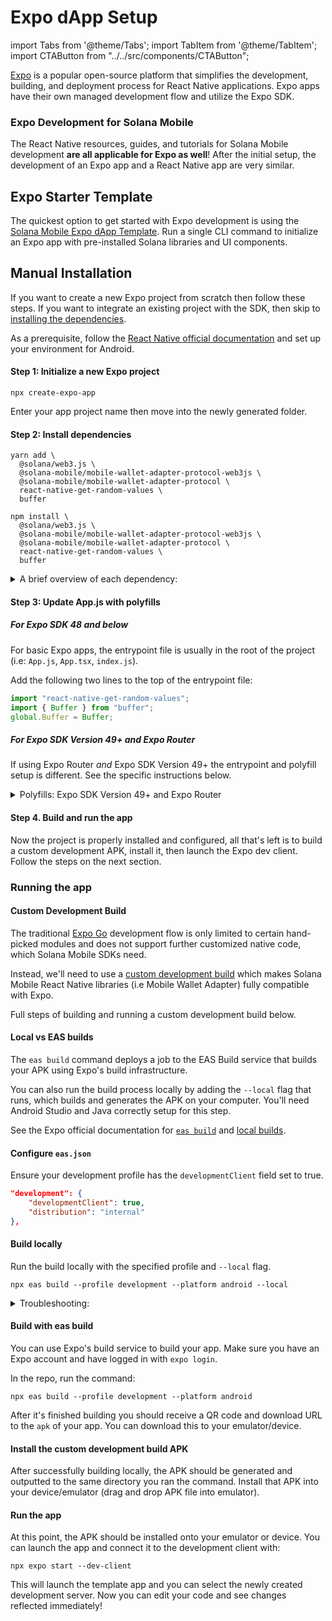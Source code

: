 # Expo dApp Setup

import Tabs from '@theme/Tabs';
import TabItem from '@theme/TabItem';
import CTAButton from "../../src/components/CTAButton";

[Expo](https://expo.dev/) is a popular open-source platform that simplifies the development, building, and deployment process for React Native applications. Expo apps have their own managed development flow and utilize the Expo SDK.

### Expo Development for Solana Mobile

The React Native resources, guides, and tutorials for Solana Mobile development **are all applicable for Expo as well**! After the initial setup, the development of an Expo app and a React Native app are very similar.

## Expo Starter Template

The quickest option to get started with Expo development is using the [Solana Mobile Expo dApp Template](/react-native/expo-dapp-template). Run a single CLI command to initialize an Expo app with pre-installed Solana libraries and UI components.

<CTAButton label="Quickstart" to="https://github.com/solana-mobile/solana-mobile-expo-template" />

## Manual Installation

If you want to create a new Expo project from scratch then follow these steps. If you want to integrate an existing project with the SDK, then skip to [installing the dependencies](#step-2-install-dependencies).

As a prerequisite, follow the [React Native official documentation](https://reactnative.dev/docs/environment-setup) and set up your environment for Android.

#### Step 1: Initialize a new Expo project

```shell
npx create-expo-app
```

Enter your app project name then move into the newly generated folder.

#### Step 2: Install dependencies

<Tabs>
<TabItem value="yarn" label="yarn">

```shell
yarn add \
  @solana/web3.js \
  @solana-mobile/mobile-wallet-adapter-protocol-web3js \
  @solana-mobile/mobile-wallet-adapter-protocol \
  react-native-get-random-values \
  buffer
```

</TabItem>
<TabItem value="npm" label="npm">

```shell
npm install \
  @solana/web3.js \
  @solana-mobile/mobile-wallet-adapter-protocol-web3js \
  @solana-mobile/mobile-wallet-adapter-protocol \
  react-native-get-random-values \
  buffer
```

</TabItem>
</Tabs>

<details>
<summary>A brief overview of each dependency:</summary>

- `@solana-mobile/mobile-wallet-adapter-protocol`: A React Native/Javascript API enabling interaction with MWA-compatible wallets.
- `@solana-mobile/mobile-wallet-adapter-protocol-web3js`: A convenience wrapper to use common primitives from [@solana/web3.js](https://github.com/solana-labs/solana-web3.js) – such as `Transaction` and `Uint8Array`.
- `@solana/web3.js`: Solana Web Library for interacting with Solana network through the [JSON RPC API](https://docs.solana.com/api/http).
- `react-native-get-random-values` Secure random number generator polyfill for `web3.js` underlying Crypto library on React Native.
- `buffer` Buffer polyfill also needed for `web3.js` on React Native.

</details>

#### Step 3: Update App.js with polyfills

##### For Expo SDK 48 and below

For basic Expo apps, the entrypoint file is usually in the root of the project (i.e: `App.js`, `App.tsx`, `index.js`).

Add the following two lines to the top of the entrypoint file:

```javascript
import "react-native-get-random-values";
import { Buffer } from "buffer";
global.Buffer = Buffer;
```

##### For Expo SDK Version 49+ and Expo Router

If using Expo Router _and_ Expo SDK Version 49+ the entrypoint and polyfill setup is different. See the specific instructions below.

<details>
<summary>Polyfills: Expo SDK Version 49+ and Expo Router</summary>

If you are using Expo SDK Version 49+ and Expo Router, the `expo-crypto` package will replace `react-native-get-random-values` and you'll create your own entrypoint file for polyfilling.

#### Install expo-crypto

`expo-crypto` is an official SDK by Expo that provides the polyfill functionality we need for libraries like `@solana/web3.js`. See official
docs for [installation instructions](https://docs.expo.dev/versions/latest/sdk/crypto/).

```shell
npx expo install expo-crypto
```

#### Entrypoint file polyfills

In the root of your project create a new entrypoint file (i.e `index.js`). In this new file,
you can initialize the polyfills at the top of the file.

In this case, we polyfill the global `Crypto` object with `getRandomValues` from `expo-crypto`.

Paste the following code:

```javascript
// index.js
import { getRandomValues as expoCryptoGetRandomValues } from "expo-crypto";
import { Buffer } from "buffer";
global.Buffer = Buffer;

// getRandomValues polyfill
class Crypto {
  getRandomValues = expoCryptoGetRandomValues;
}

const webCrypto = typeof crypto !== "undefined" ? crypto : new Crypto();

(() => {
  if (typeof crypto === "undefined") {
    Object.defineProperty(window, "crypto", {
      configurable: true,
      enumerable: true,
      get: () => webCrypto,
    });
  }
})();

import "expo-router/entry";
```

Then at the end, import `"expo-router/entry"` to ensure the app is using Expo Router.

#### Update package.json entrypoint

Lastly, in `package.json`, update the `main` field to point to the new entrypoint file.

```json
// Old entrypoint
{
  "main": "node_modules/expo/AppEntry.js"
}

// New entrypoint
{
  "main": "index.js"
}

```

</details>

#### Step 4. Build and run the app

Now the project is properly installed and configured, all that's left is to build a custom development APK, install it, then launch the Expo dev client.
Follow the steps on the next section.

### Running the app

#### Custom Development Build

The traditional [Expo Go](https://github.com/expo/fyi/blob/main/whats-in-the-sdk.md) development flow is only limited to certain hand-picked modules and does not support further customized native code, which Solana Mobile SDKs need.

Instead, we'll need to use a [custom development build](https://docs.expo.dev/develop/development-builds/create-a-build) which makes Solana Mobile React Native libraries (i.e Mobile Wallet Adapter) fully compatible with Expo.

Full steps of building and running a custom development build below.

#### Local vs EAS builds

The `eas build` command deploys a job to the EAS Build service that builds your APK using Expo's build infrastructure.

You can also run the build process locally by adding the `--local` flag that runs, which builds and generates the APK on your computer. You'll need Android Studio and Java correctly setup for this step.

See the Expo official documentation for [`eas build`](https://docs.expo.dev/build-reference/android-builds/) and [local builds](https://docs.expo.dev/build-reference/local-builds/).

<Tabs>
<TabItem value="build-local" label="Build locally">

#### Configure `eas.json`

Ensure your development profile has the `developmentClient` field set to true.

```json
"development": {
    "developmentClient": true,
    "distribution": "internal"
},
```

#### Build locally

Run the build locally with the specified profile and `--local` flag.

```shell
npx eas build --profile development --platform android --local
```

<details>
<summary>Troubleshooting:</summary>

#### Incorrect JDK version or Missing Android SDK

Follow the [React Native CLI setup instructions](https://reactnative.dev/docs/environment-setup) to make sure your local environment is setup for Android development.
You'll need:

- JDK version 11
- Android SDK installed and configured through Android Studio SDK Manager
- ANDROID_HOME environment variable

#### Missing Android NDK

If you are seeing errors about missing Android NDK, make sure you've installed Android NDK in Android Studio. You can do this following:
`File -> Project Structure -> SDK Location -> "Android NDK Location" -> Download Android NDK`

![ndk-download](/img/ndk-download.png)

</details>

</TabItem>
<TabItem value="eas-build" label="EAS build">

#### Build with eas build

You can use Expo's build service to build your app. Make sure you have an Expo account and have logged in with `expo login`.

In the repo, run the command:

```shell
npx eas build --profile development --platform android
```

After it's finished building you should receive a QR code and download URL to the `apk` of your app. You can download this to your emulator/device.

</TabItem>
</Tabs>

#### Install the custom development build APK

After successfully building locally, the APK should be generated and outputted to the same directory you ran the command. Install that APK into your device/emulator (drag and drop APK file into emulator).

#### Run the app

At this point, the APK should be installed onto your emulator or device. You can launch the app and connect it to the development client with:

```shell
npx expo start --dev-client
```

This will launch the template app and you can select the newly created development server. Now you can edit your code and see changes reflected immediately!
